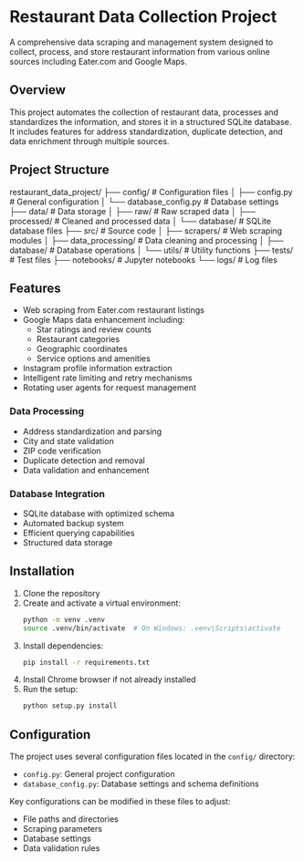 # Restaurant Data Collection Project

A comprehensive data scraping and management system designed to collect, process, and store restaurant information from various online sources including Eater.com and Google Maps.

## Overview

This project automates the collection of restaurant data, processes and standardizes the information, and stores it in a structured SQLite database. It includes features for address standardization, duplicate detection, and data enrichment through multiple sources.

## Project Structure

restaurant_data_project/
├── config/             # Configuration files
│   ├── config.py      # General configuration
│   └── database_config.py # Database settings
├── data/              # Data storage
│   ├── raw/           # Raw scraped data
│   ├── processed/     # Cleaned and processed data
│   └── database/      # SQLite database files
├── src/               # Source code
│   ├── scrapers/      # Web scraping modules
│   ├── data_processing/ # Data cleaning and processing
│   ├── database/      # Database operations
│   └── utils/         # Utility functions
├── tests/             # Test files
├── notebooks/         # Jupyter notebooks
└── logs/              # Log files

## Features
- Web scraping from Eater.com restaurant listings
- Google Maps data enhancement including:
  - Star ratings and review counts
  - Restaurant categories
  - Geographic coordinates
  - Service options and amenities
- Instagram profile information extraction
- Intelligent rate limiting and retry mechanisms
- Rotating user agents for request management

### Data Processing
- Address standardization and parsing
- City and state validation
- ZIP code verification
- Duplicate detection and removal
- Data validation and enhancement

### Database Integration
- SQLite database with optimized schema
- Automated backup system
- Efficient querying capabilities
- Structured data storage

## Installation

1. Clone the repository
2. Create and activate a virtual environment:
   ```bash
   python -m venv .venv
   source .venv/bin/activate  # On Windows: .venv\Scripts\activate
   ```
3. Install dependencies:
   ```bash
   pip install -r requirements.txt
   ```
4. Install Chrome browser if not already installed
5. Run the setup:
   ```bash
   python setup.py install
   ```

## Configuration

The project uses several configuration files located in the `config/` directory:
- `config.py`: General project configuration
- `database_config.py`: Database settings and schema definitions

Key configurations can be modified in these files to adjust:
- File paths and directories
- Scraping parameters
- Database settings
- Data validation rules
